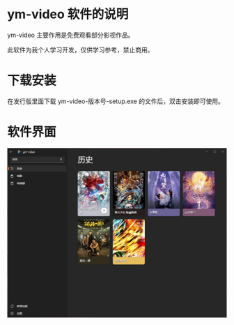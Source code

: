 # ym-video 软件的说明

ym-video 主要作用是免费观看部分影视作品。

此软件为我个人学习开发，仅供学习参考，禁止商用。

# 下载安装

在发行版里面下载 ym-video-版本号-setup.exe 的文件后，双击安装即可使用。

# 软件界面

<img src="./images/home.png" title="" alt="" width="841">
